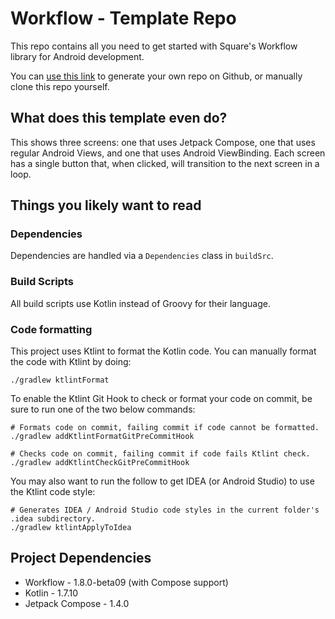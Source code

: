 Workflow - Template Repo
========================

This repo contains all you need to get started with Square's Workflow library for Android
development.

You can [use this link](https://github.com/wardellbagby/workflow-template-app/generate) to generate
your own repo on Github, or manually clone this repo yourself.

## What does this template even do?

This shows three screens: one that uses Jetpack Compose, one that uses regular Android Views, and
one that uses Android ViewBinding. Each screen has a single button that, when clicked, will
transition to the next screen in a loop.

## Things you likely want to read

### Dependencies

Dependencies are handled via a `Dependencies` class in `buildSrc`.

### Build Scripts

All build scripts use Kotlin instead of Groovy for their language.

### Code formatting

This project uses Ktlint to format the Kotlin code. You can manually format the code with Ktlint by
doing:

```shell
./gradlew ktlintFormat
```

To enable the Ktlint Git Hook to check or format your code on commit, be sure to run one of the two
below commands:

```shell
# Formats code on commit, failing commit if code cannot be formatted.
./gradlew addKtlintFormatGitPreCommitHook
```

```shell
# Checks code on commit, failing commit if code fails Ktlint check.
./gradlew addKtlintCheckGitPreCommitHook
```

You may also want to run the follow to get IDEA (or Android Studio) to use the Ktlint code style:

```
# Generates IDEA / Android Studio code styles in the current folder's .idea subdirectory.
./gradlew ktlintApplyToIdea
```

## Project Dependencies

- Workflow - 1.8.0-beta09 (with Compose support)
- Kotlin - 1.7.10
- Jetpack Compose - 1.4.0